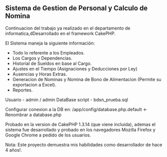 ## **Sistema de Gestion de Personal y Calculo de Nomina**

Continuacion del trabajo ya realizado en el departamento de informatica,dDesarrollado en el framework CakePHP.

El Sistema maneja la siguiente información:
- Todo lo referente a los Empleados.
- Los Cargos y Dependencias.
- Historial de Sueldos en base al Cargo.
- Ajustes en el Tiempo (Asignaciones y Deducciones por Ley)
- Ausencias y Horas Extras.
- Generacion de Nominas y Nomina de Bono de Alimentacion (Permite su exportacion a Excel).	
- Reportes.


 Usuario  -  admin / admin
 DataBase script  -  bdsn_prueba.sql
	
 Configurar conexion a la DB en:
 /app/config/database.php.default   <- Renombrar a database.php



Probado en la version de CakePHP 1.3.14 (que viene incluida), ademas el sistema fue desarrollado y probado en los navegadores Mozilla Firefox y Google Chrome a pedido de los usuarios.



Nota: Este proyecto demuestra mis habilidades como desarrollador de hace 4 años!.
